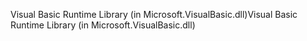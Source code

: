 <span data-ttu-id="6b2b1-101">Visual Basic Runtime Library (in Microsoft.VisualBasic.dll)</span><span class="sxs-lookup"><span data-stu-id="6b2b1-101">Visual Basic Runtime Library (in Microsoft.VisualBasic.dll)</span></span>
